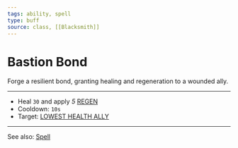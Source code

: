 ```yaml
---
tags: ability, spell
type: buff
source: class, [[Blacksmith]]
---
```


# Bastion Bond

Forge a resilient bond, granting healing and regeneration to a wounded ally.

---

- Heal `30` and apply *5* [REGEN](Status%20Effects/REGEN.md)
- Cooldown: `10s`
- Target: [LOWEST HEALTH ALLY](Targets/LOWEST%20HEALTH%20ALLY.md)

---

See also: [Spell](Mechanics/Spell.md)